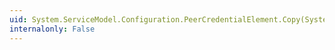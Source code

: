 ```yaml
---
uid: System.ServiceModel.Configuration.PeerCredentialElement.Copy(System.ServiceModel.Configuration.PeerCredentialElement)
internalonly: False
---
```

